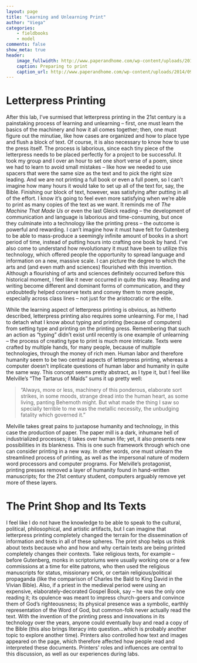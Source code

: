 ```yaml
---
layout: page  
title: "Learning and Unlearning Print"  
author: "Viega"  
categories:  
    - fieldbooks
    - model
comments: false  
show_meta: true
header:
    image_fullwidth: http://www.paperandhome.com/wp-content/uploads/2014/09/77469177_p05.jpg 
    caption: Preparing to print
    caption_url: http://www.paperandhome.com/wp-content/uploads/2014/09/77469177_p05.jpg 
---
```


# Letterpress Printing

After this lab, I’ve surmised that letterpress printing in the 21st century is a painstaking process of learning and unlearning – first, one must learn the basics of the machinery and how it all comes together; then, one must figure out the minutiae, like how cases are organized and how to place type and flush a block of text. Of course, it is also necessary to know how to use the press itself. The process is laborious, since each tiny piece of the letterpress needs to be placed perfectly for a project to be successful. It took my group and I over an hour to set one short verse of a poem, since we had to learn to avoid small mistakes – like how we needed to use spacers that were the same size as the text and to pick the right size leading. And we are not printing a full book or even a full poem, so I can’t imagine how many hours it would take to set up all of the text for, say, the Bible. Finishing our block of text, however, was satisfying after putting in all of the effort. I know it’s going to feel even more satisfying when we’re able to print as many copies of the text as we want. It reminds me of *The Machine That Made Us* or even the last Gleick reading – the development of communication and language is laborious and time-consuming, but once they culminate into a technology like the printing press – the outcome is powerful and rewarding. I can’t imagine how it must have felt for Gutenberg to be able to mass-produce a seemingly infinite amount of books in a short period of time, instead of putting hours into crafting one book by hand. I’ve also come to understand how revolutionary it must have been to utilize this technology, which offered people the opportunity to spread language and information on a new, massive scale. I can picture the degree to which the arts and (and even math and sciences) flourished with this invention. Although a flourishing of arts and sciences definitely occurred before this historical moment, I feel like it never occurred in quite this way. Reading and writing become different and dominant forms of communication, and they undoubtedly helped conserve texts and convey them to more people, especially across class lines – not just for the aristocratic or the elite. While the learning aspect of letterpress printing is obvious, as hitherto described, letterpress printing also requires some unlearning. For me, I had to detach what I know about typing and printing (because of computers) from setting type and printing on the printing press. Remembering that such an action as “typing” didn’t exist until recently is one example of unlearning – the process of creating type to print is much more intricate. Texts were crafted by multiple hands, for many people, because of multiple technologies, through the money of rich men. Human labor and therefore humanity seem to be two central aspects of letterpress printing, whereas a computer doesn’t implicate questions of human labor and humanity in quite the same way. This concept seems pretty abstract, as I type it, but I feel like Melville’s “The Tartarus of Maids” sums it up pretty well:
> “Always, more or less, machinery of this ponderous, elaborate sort strikes, in some moods, strange dread into the human heart, as some living, panting Behemoth might. But what made the thing I saw so specially terrible to me was the metallic necessity, the unbudging fatality which governed it.”
> 
Melville takes great pains to juxtapose humanity and technology, in this case the production of paper. The paper mill is a dark, inhumane hell of industrialized processes; it takes over human life; yet, it also presents new possibilities in its blankness. This is one such framework through which one can consider printing in a new way. In other words, one must unlearn the streamlined process of printing, as well as the impersonal nature of modern word processors and computer programs. For Melville’s protagonist, printing presses removed a layer of humanity found in hand-written manuscripts; for the 21st century student, computers arguably remove yet more of these layers.# The Print Shop and Its Texts

I feel like I do not have the knowledge to be able to speak to the cultural, political, philosophical, and artistic artifacts, but I can imagine that letterpress printing completely changed the terrain for the dissemination of information and texts in all of these spheres. The print shop helps us think about texts because who and how and why certain texts are being printed completely changes their contexts. Take religious texts, for example – before Gutenberg, monks in scriptoriums were usually working one or a few commissions at a time for elite patrons, who then used the religious manuscripts for status, missionary work, or certain religious/political propaganda (like the comparison of Charles the Bald to King David in the Vivian Bible). Also, if a priest in the medieval period were using an expensive, elaborately-decorated Gospel Book, say – he was the only one reading it; its opulence was meant to impress church-goers and convince them of God’s righteousness; its physical presence was a symbolic, earthly representation of the Word of God, but common-folk never actually read the text. With the invention of the printing press and innovations in its technology over the years, anyone could eventually buy and read a copy of the Bible (this also brings literacy into question...which is probably another topic to explore another time). Printers also controlled how text and images appeared on the page, which therefore affected how people read and interpreted these documents. Printers' roles and influences are central to this discussion, as well as our experiences during labs.